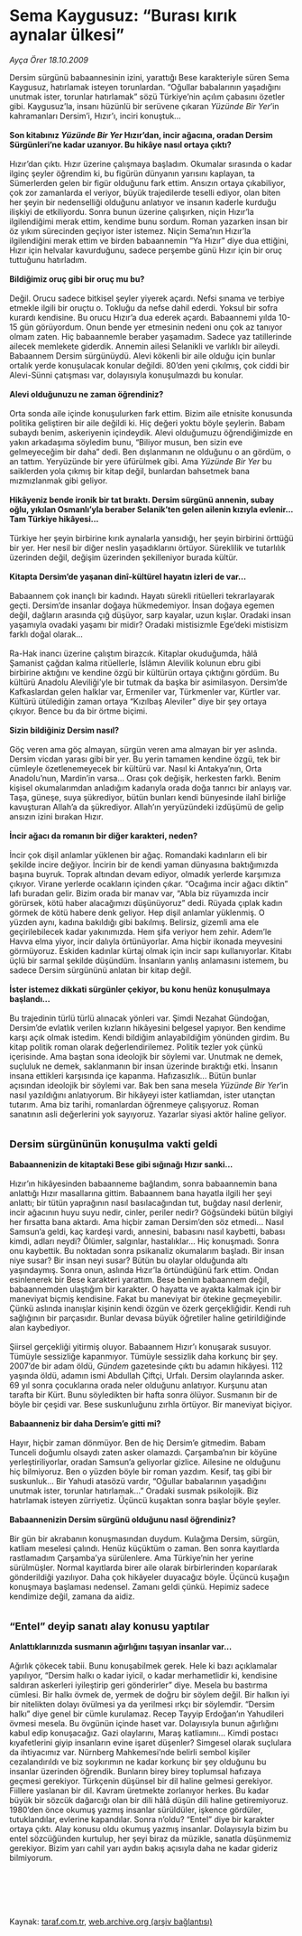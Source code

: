 # Sema Kaygusuz: “Burası kırık aynalar ülkesi”

*Ayça Örer 18.10.2009*

<div class="taraf_structure_2col_1zq">
<div class="margen_n">



 <p>Dersim sürgünü babaannesinin izini, yarattığı Bese karakteriyle süren Sema Kaygusuz, hatırlamak isteyen torunlardan. “Oğullar babalarının yaşadığını unutmak ister, torunlar hatırlamak” sözü Türkiye’nin açılım çabasını özetler gibi. Kaygusuz’la, insanı hüzünlü bir serüvene çıkaran <em>Yüzünde Bir Yer</em>’in kahramanları Dersim’i, Hızır’ı, inciri konuştuk...   <b><br/><br/>Son kitabınız <i>Yüzünde Bir Yer</i> Hızır’dan, incir ağacına, oradan Dersim Sürgünleri’ne kadar uzanıyor. Bu hikâye nasıl ortaya çıktı?</b>  <br/><br/>Hızır’dan çıktı. Hızır üzerine çalışmaya başladım. Okumalar sırasında o kadar ilginç şeyler öğrendim ki, bu figürün dünyanın yarısını kaplayan, ta Sümerlerden gelen bir figür olduğunu fark ettim. Ansızın ortaya çıkabiliyor, çok zor zamanlarda el veriyor, büyük trajedilerde teselli ediyor, olan biten her şeyin bir nedenselliği olduğunu anlatıyor ve insanın kaderle kurduğu ilişkiyi de etkiliyordu. Sonra bunun üzerine çalışırken, niçin Hızır’la ilgilendiğimi merak ettim, kendime bunu sordum. Roman yazarken insan bir öz yıkım sürecinden geçiyor ister istemez. Niçin Sema’nın Hızır’la ilgilendiğini merak ettim ve birden babaannemin “Ya Hızır” diye dua ettiğini, Hızır için helvalar kavurduğunu, sadece perşembe günü Hızır için bir oruç tuttuğunu hatırladım. <b><br/><br/>Bildiğimiz oruç gibi bir oruç mu bu?</b> <br/><br/>Değil. Orucu sadece bitkisel şeyler yiyerek açardı. Nefsi sınama ve terbiye etmekle ilgili bir oruçtu o. Tokluğu da nefse dahil ederdi. Yoksul bir sofra kurardı kendisine. Bu orucu Hızır’a dua ederek açardı. Babaannemi yılda 10-15 gün görüyordum. Onun bende yer etmesinin nedeni onu çok az tanıyor olmam zaten. Hiç babaannemle beraber yaşamadım. Sadece yaz tatillerinde ailecek memlekete giderdik. Annemin ailesi Selanikli ve varlıklı bir aileydi. Babaannem Dersim sürgünüydü. Alevi kökenli bir aile olduğu için bunlar ortalık yerde konuşulacak konular değildi. 80’den yeni çıkılmış, çok ciddi bir Alevi-Sünni çatışması var, dolayısıyla konuşulmazdı bu konular. <b><br/><br/>Alevi olduğunuzu ne zaman öğrendiniz?</b> <br/><br/>Orta sonda aile içinde konuşulurken fark ettim. Bizim aile etnisite konusunda politika geliştiren bir aile değildi ki. Hiç değeri yoktu böyle şeylerin. Babam subaydı benim, askeriyenin içindeydik. Alevi olduğumuzu öğrendiğimizde en yakın arkadaşıma söyledim bunu, “Biliyor musun, ben sizin eve gelmeyeceğim bir daha” dedi. Ben dışlanmanın ne olduğunu o an gördüm, o an tattım. Yeryüzünde bir yere üfürülmek gibi. Ama <i>Yüzünde Bir Yer</i> bu saiklerden yola çıkmış bir kitap değil, bunlardan bahsetmek bana mızmızlanmak gibi geliyor. <b><br/><br/>Hikâyeniz bende ironik bir tat bıraktı. Dersim sürgünü annenin, subay oğlu, yıkılan Osmanlı’yla beraber Selanik’ten gelen ailenin kızıyla evlenir... Tam Türkiye hikâyesi...</b> <br/><br/>Türkiye her şeyin birbirine kırık aynalarla yansıdığı, her şeyin birbirini örttüğü bir yer. Her nesil bir diğer neslin yaşadıklarını örtüyor. Süreklilik ve tutarlılık üzerinden değil, değişim üzerinden şekilleniyor burada kültür. <b><br/><br/>Kitapta Dersim’de yaşanan dinî-kültürel hayatın izleri de var...</b> <br/><br/>Babaannem çok inançlı bir kadındı. Hayatı sürekli ritüelleri tekrarlayarak geçti. Dersim’de insanlar doğaya hükmedemiyor. İnsan doğaya egemen değil, dağların arasında çığ düşüyor, sarp kayalar, uzun kışlar. Oradaki insan yaşamıyla ovadaki yaşamı bir midir? Oradaki mistisizmle Ege’deki mistisizm farklı doğal olarak... <br/><br/>Ra-Hak inancı üzerine çalıştım birazcık. Kitaplar okuduğumda, hâlâ Şamanist çağdan kalma ritüellerle, İslâmın Alevilik kolunun ebru gibi birbirine aktığını ve kendine özgü bir kültürün ortaya çıktığını gördüm. Bu kültürü Anadolu Aleviliği’yle bir tutmak da başka bir asimilasyon. Dersim’de Kafkaslardan gelen halklar var, Ermeniler var, Türkmenler var, Kürtler var. Kültürü ütülediğin zaman ortaya “Kızılbaş Aleviler” diye bir şey ortaya çıkıyor. Bence bu da bir örtme biçimi. <b><br/><br/>Sizin bildiğiniz Dersim nasıl?</b> <br/><br/>Göç veren ama göç almayan, sürgün veren ama almayan bir yer aslında. Dersim vicdan yarası gibi bir yer. Bu yerin tamamen kendine özgü, tek bir cümleyle özetlenemeyecek bir kültürü var. Nasıl ki Antakya’nın, Orta Anadolu’nun, Mardin’in varsa... Orası çok değişik, herkesten farklı. Benim kişisel okumalarımdan anladığım kadarıyla orada doğa tanrıcı bir anlayış var. Taşa, güneşe, suya şükrediyor, bütün bunları kendi bünyesinde ilahî birliğe kavuşturan Allah’a da şükrediyor. Allah’ın yeryüzündeki izdüşümü de gelip ansızın izini bırakan Hızır. <b><br/><br/>İncir ağacı da romanın bir diğer karakteri, neden?</b> <br/><br/>İncir çok dişil anlamlar yüklenen bir ağaç. Romandaki kadınların eli bir şekilde incire değiyor. İncirin bir de kendi yaman dünyasına baktığımızda başına buyruk. Toprak altından devam ediyor, olmadık yerlerde karşımıza çıkıyor. Virane yerlerde ocakların içinden çıkar. “Ocağıma incir ağacı diktin” lafı buradan gelir. Bizim orada bir manav var, “Abla biz rüyamızda incir görürsek, kötü haber alacağımızı düşünüyoruz” dedi. Rüyada çıplak kadın görmek de kötü habere denk geliyor. Hep dişil anlamlar yüklenmiş. O yüzden aynı, kadına bakıldığı gibi bakılmış. Belirsiz, gizemli ama ele geçirilebilecek kadar yakınımızda. Hem şifa veriyor hem zehir. Adem’le Havva elma yiyor, incir dalıyla örtünüyorlar. Ama hiçbir ikonada meyvesini görmüyoruz. Eskiden kadınlar kürtaj olmak için incir sapı kullanıyorlar. Kitabı üçlü bir sarmal şekilde düşündüm. İnsanların yanlış anlamasını istemem, bu sadece Dersim sürgününü anlatan bir kitap değil. <b><br/><br/>İster istemez dikkati sürgünler çekiyor, bu konu henüz konuşulmaya başlandı...</b> <br/><br/>Bu trajedinin türlü türlü alınacak yönleri var. Şimdi Nezahat Gündoğan, Dersim’de evlatlık verilen kızların hikâyesini belgesel yapıyor. Ben kendime karşı açık olmak istedim. Kendi bildiğim anlayabildiğim yönünden girdim. Bu kitap politik roman olarak değerlendirilemez. Politik tezler yok çünkü içerisinde. Ama baştan sona ideolojik bir söylemi var. Unutmak ne demek, suçluluk ne demek, saklanmanın bir insan üzerinde bıraktığı etki. İnsanın insana ettikleri karşısında içe kapanma. Hafızasızlık... Bütün bunlar açısından ideolojik bir söylemi var. Bak ben sana mesela <i>Yüzünde Bir Yer</i>’in nasıl yazıldığını anlatıyorum. Bir hikâyeyi ister katliamdan, ister utançtan tutarım. Ama biz tarihi, romanlardan öğrenmeye çalışıyoruz. Roman sanatının asli değerlerini yok sayıyoruz. Yazarlar siyasi aktör haline geliyor.   <b><br/><br/><br/><font size="4">Dersim sürgününün konuşulma vakti geldi</font></b>   <b><br/><br/>Babaannenizin de kitaptaki Bese gibi sığınağı Hızır sanki... </b><br/><br/>Hızır’ın hikâyesinden babaanneme bağlandım, sonra babaannemin bana anlattığı Hızır masallarına gittim. Babaannem bana hayatla ilgili her şeyi anlattı; bir tütün yaprağının nasıl basılacağından tut, buğday nasıl derlenir, incir ağacının huyu suyu nedir, cinler, periler nedir? Göğsündeki bütün bilgiyi her fırsatta bana aktardı. Ama hiçbir zaman Dersim’den söz etmedi... Nasıl Samsun’a geldi, kaç kardeşi vardı, annesini, babasını nasıl kaybetti, babası kimdi, adları neydi? Ölümler, salgınlar, hastalıklar... Hiç konuşmadı. Sonra onu kaybettik. Bu noktadan sonra psikanaliz okumalarım başladı. Bir insan niye susar? Bir insan neyi susar? Bütün bu olaylar olduğunda altı yaşındaymış. Sonra onun, aslında Hızır’la örtündüğünü fark ettim. Ondan esinlenerek bir Bese karakteri yarattım. Bese benim babaannem değil, babaannemden ulaştığım bir karakter. O hayatta ve ayakta kalmak için bir maneviyat biçmiş kendisine. Fakat bu maneviyat bir ötekine geçmeyebilir. Çünkü aslında inanışlar kişinin kendi özgün ve özerk gerçekliğidir. Kendi ruh sağlığının bir parçasıdır. Bunlar devasa büyük öğretiler haline getirildiğinde alan kaybediyor. <br/><br/>Şiirsel gerçekliği yitirmiş oluyor. Babaannem Hızır’ı konuşarak susuyor. Tümüyle sessizliğe kapanmıyor. Tümüyle sessizlik daha korkunç bir şey. 2007’de bir adam öldü, <i>Gündem</i> gazetesinde çıktı bu adamın hikâyesi. 112 yaşında öldü, adamın ismi Abdullah Çiftçi, Urfalı. Dersim olaylarında asker. 69 yıl sonra çocuklarına orada neler olduğunu anlatıyor. Kurşunu atan tarafta bir Kürt. Bunu söyledikten bir hafta sonra ölüyor. Susmanın bir de böyle bir çeşidi var. Bese suskunluğunu zırhla örtüyor. Bir maneviyat biçiyor. <b><br/><br/>Babaanneniz bir daha Dersim’e gitti mi?</b> <br/><br/>Hayır, hiçbir zaman dönmüyor. Ben de hiç Dersim’e gitmedim. Babam Tunceli doğumlu olsaydı zaten asker olamazdı. Çarşamba’nın bir köyüne yerleştiriliyorlar, oradan Samsun’a geliyorlar gizlice. Ailesine ne olduğunu hiç bilmiyoruz. Ben o yüzden böyle bir roman yazdım. Kesif, taş gibi bir suskunluk... Bir Yahudi atasözü vardır, “Oğullar babalarının yaşadığını unutmak ister, torunlar hatırlamak...” Oradaki susmak psikolojik. Biz hatırlamak isteyen zürriyetiz. Üçüncü kuşaktan sonra başlar böyle şeyler. <b><br/><br/>Babaannenizin Dersim sürgünü olduğunu nasıl öğrendiniz?</b> <br/><br/>Bir gün bir akrabanın konuşmasından duydum. Kulağıma Dersim, sürgün, katliam meselesi çalındı. Henüz küçüktüm o zaman. Ben sonra kayıtlarda rastlamadım Çarşamba’ya sürülenlere. Ama Türkiye’nin her yerine sürülmüşler. Normal kayıtlarda birer aile olarak birbirlerinden koparılarak gönderildiği yazılıyor. Daha çok hikâyeler duyacağız böyle. Üçüncü kuşağın konuşmaya başlaması nedensel. Zamanı geldi çünkü. Hepimiz sadece kendimize değil, zamana da aidiz.   <b><br/><br/><br/><font size="4">“Entel” deyip sanatı alay konusu yaptılar</font></b>   <b><br/><br/>Anlattıklarınızda susmanın ağırlığını taşıyan insanlar var...</b> <br/><br/>Ağırlık çökecek tabii. Bunu konuşabilmek gerek. Hele ki bazı açıklamalar yapılıyor, “Dersim halkı o kadar iyicil, o kadar merhametlidir ki, kendisine saldıran askerleri iyileştirip geri gönderirler” diye. Mesela bu bastırma cümlesi. Bir halkı övmek de, yermek de doğru bir söylem değil. Bir halkın iyi bir nitelikten dolayı övülmesi ya da yerilmesi ırkçı bir söylemdir. “Dersim halkı” diye genel bir cümle kurulamaz. Recep Tayyip Erdoğan’ın Yahudileri övmesi mesela. Bu övgünün içinde haset var. Dolayısıyla bunun ağırlığını kabul edip konuşacağız. Gazi olaylarını, Maraş katliamını... Kimdi postacı kıyafetlerini giyip insanların evine işaret düşenler? Simgesel olarak suçlulara da ihtiyacımız var. Nürnberg Mahkemesi’nde belirli sembol kişiler cezalandırıldı ve biz soykırımın ne kadar korkunç bir şey olduğunu bu insanlar üzerinden öğrendik. Bunların birey birey toplumsal hafızaya geçmesi gerekiyor. Türkçenin düşünsel bir dil haline gelmesi gerekiyor. Fiillere yaslanan bir dil. Kavram üretmekte zorlanıyor herkes. Bu kadar büyük bir sözcük dağarcığı olan bir dili hâlâ düşün dili haline getiremiyoruz. 1980’den önce okumuş yazmış insanlar sürüldüler, işkence gördüler, tutuklandılar, evlerine kapandılar. Sonra n’oldu? “Entel” diye bir karakter ortaya çıktı. Alay konusu oldu okumuş yazmış insanlar. Dolayısıyla bizim bu entel sözcüğünden kurtulup, her şeyi biraz da müzikle, sanatla düşünmemiz gerekiyor. Bizim yarı cahil yarı aydın bakış açısıyla daha ne kadar gideriz bilmiyorum. </p>
<br/>
<br/>
<br/>



<br/>


<div id="taraf_not">
</div>

</div>


</div>

Kaynak: [taraf.com.tr](http://taraf.com.tr:80/makale/8003.htm), [web.archive.org (arşiv bağlantısı)](http://web.archive.org/web/20100104093701/http://taraf.com.tr:80/makale/8003.htm)
